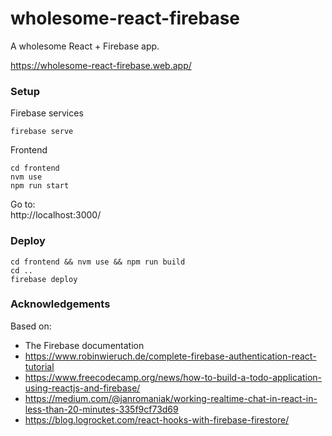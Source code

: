 # wholesome-react-firebase
 
A wholesome React + Firebase app.

https://wholesome-react-firebase.web.app/

### Setup

Firebase services

```
firebase serve
```

Frontend

```
cd frontend
nvm use
npm run start
```

Go to:  
http://localhost:3000/

### Deploy

```
cd frontend && nvm use && npm run build
cd ..
firebase deploy 
```

### Acknowledgements

Based on:

* The Firebase documentation 
* https://www.robinwieruch.de/complete-firebase-authentication-react-tutorial
* https://www.freecodecamp.org/news/how-to-build-a-todo-application-using-reactjs-and-firebase/
* https://medium.com/@janromaniak/working-realtime-chat-in-react-in-less-than-20-minutes-335f9cf73d69
* https://blog.logrocket.com/react-hooks-with-firebase-firestore/